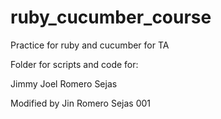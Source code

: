 # ruby_cucumber_course

Practice for ruby and cucumber for TA

Folder for scripts and code for:

Jimmy Joel Romero Sejas

Modified by Jin Romero Sejas
001